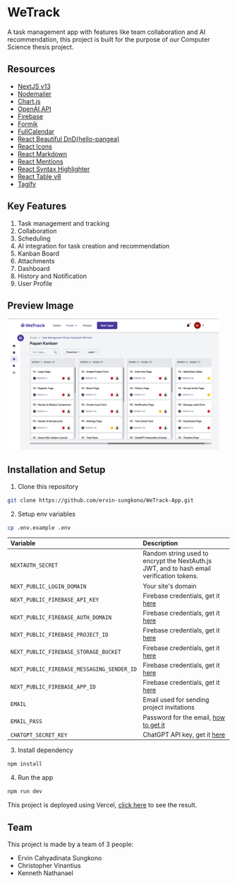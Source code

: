 # WeTrack
A task management app with features like team collaboration and AI recommendation, this project is built for the purpose of our Computer Science thesis project.

## Resources
- [NextJS v13](https://nextjs.org/)
- [Nodemailer](https://www.npmjs.com/package/nodemailer)
- [Chart.js](https://www.chartjs.org/)
- [OpenAI API](https://platform.openai.com/docs/overview)
- [Firebase](https://console.firebase.google.com/)
- [Formik](https://www.npmjs.com/package/formik)
- [FullCalendar](https://fullcalendar.io/docs)
- [React Beautiful DnD(hello-pangea)](https://www.npmjs.com/package/@hello-pangea/dnd)
- [React Icons](https://www.npmjs.com/package/react-icons)
- [React Markdown](https://www.npmjs.com/package/react-markdown)
- [React Mentions](https://www.npmjs.com/package/react-mentions)
- [React Syntax Highlighter](https://www.npmjs.com/package/react-syntax-highlighter)
- [React Table v8](https://tanstack.com/table/latest/docs/introduction)
- [Tagify](https://www.npmjs.com/package/@yaireo/tagify)

## Key Features
1. Task management and tracking
2. Collaboration
3. Scheduling
4. AI integration for task creation and recommendation
5. Kanban Board
6. Attachments
7. Dashboard
8. History and Notification
9. User Profile

## Preview Image
<img src="https://raw.githubusercontent.com/ervin-sungkono/web-assets/master/images/WeTrack-App.png" width=480/>

## Installation and Setup
1. Clone this repository
```sh
git clone https://github.com/ervin-sungkono/WeTrack-App.git
```
2. Setup env variables
```sh
cp .env.example .env
```
| Variable | Description |
| :--- | :--- |
| `NEXTAUTH_SECRET` | Random string used to encrypt the NextAuth.js JWT, and to hash email verification tokens. |
| `NEXT_PUBLIC_LOGIN_DOMAIN` | Your site's domain |
| `NEXT_PUBLIC_FIREBASE_API_KEY` | Firebase credentials, get it [here](https://console.firebase.google.com/) |
| `NEXT_PUBLIC_FIREBASE_AUTH_DOMAIN` | Firebase credentials, get it [here](https://console.firebase.google.com/) |
| `NEXT_PUBLIC_FIREBASE_PROJECT_ID` | Firebase credentials, get it [here](https://console.firebase.google.com/) |
| `NEXT_PUBLIC_FIREBASE_STORAGE_BUCKET` | Firebase credentials, get it [here](https://console.firebase.google.com/) |
| `NEXT_PUBLIC_FIREBASE_MESSAGING_SENDER_ID` | Firebase credentials, get it [here](https://console.firebase.google.com/) | 
| `NEXT_PUBLIC_FIREBASE_APP_ID` | Firebase credentials, get it [here](https://console.firebase.google.com/) |
| `EMAIL` | Email used for sending project invitations |
| `EMAIL_PASS` | Password for the email, [how to get it](https://knowledge.workspace.google.com/kb/how-to-create-app-passwords-000009237) |
| `CHATGPT_SECRET_KEY` | ChatGPT API key, get it [here](https://platform.openai.com/api-keys) |

3. Install dependency
```sh
npm install
```
4. Run the app
```sh
npm run dev
```

This project is deployed using Vercel, [click here](https://wetrack-app.vercel.app) to see the result.

## Team
This project is made by a team of 3 people:
- Ervin Cahyadinata Sungkono
- Christopher Vinantius
- Kenneth Nathanael